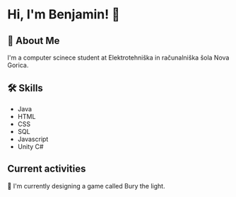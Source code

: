 
# Hi, I'm Benjamin! 👋


## 🚀 About Me
I'm a computer scinece student at Elektrotehniška in računalniška šola Nova Gorica.



## 🛠 Skills
- Java 
- HTML 
- CSS
- SQL
- Javascript
- Unity C#
## Current activities

🧠 I'm currently designing a game called Bury the light.

<!---
benjaminplayer/benjaminplayer is a ✨ special ✨ repository because its `README.md` (this file) appears on your GitHub profile.
You can click the Preview link to take a look at your changes.
--->
